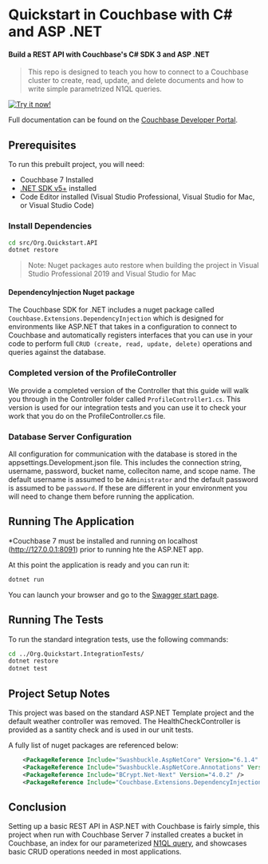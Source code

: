 # Quickstart in Couchbase with C# and ASP .NET
#### Build a REST API with Couchbase's C# SDK 3 and ASP .NET

> This repo is designed to teach you how to connect to a Couchbase cluster to create, read, update, and delete documents and how to write simple parametrized N1QL queries.

[![Try it now!](https://da-demo-images.s3.amazonaws.com/runItNow_outline.png?couchbase-example=aspnet-quickstart-repo&source=github)](https://gitpod.io/#https://github.com/couchbase-examples/aspnet-quickstart)

Full documentation can be found on the [Couchbase Developer Portal](https://developer.couchbase.com/tutorial-quickstart-csharp-aspnet/).
## Prerequisites
To run this prebuilt project, you will need:

- Couchbase 7 Installed
- [.NET SDK v5+](https://dotnet.microsoft.com/download/dotnet/5.0) installed 
- Code Editor installed (Visual Studio Professional, Visual Studio for Mac, or Visual Studio Code)

### Install Dependencies 

```sh
cd src/Org.Quickstart.API
dotnet restore
```
> Note: Nuget packages auto restore when building the project in Visual Studio Professional 2019 and Visual Studio for Mac

#### DependencyInjection Nuget package

The Couchbase SDK for .NET includes a nuget package called `Couchbase.Extensions.DependencyInjection` which is designed for environments like ASP.NET that takes in a configuration to connect to Couchbase and automatically registers interfaces that you can use in your code to perform full `CRUD (create, read, update, delete)` operations and queries against the database. 

### Completed version of the ProfileController

We provide a completed version of the Controller that this guide will walk you through in the Controller folder called `ProfileController1.cs`.  This version is used for our integration tests and you can use it to check your work that you do on the ProfileController.cs file.

### Database Server Configuration

All configuration for communication with the database is stored in the appsettings.Development.json file.  This includes the connection string, username, password, bucket name, colleciton name, and scope name.  The default username is assumed to be `Administrator` and the default password is assumed to be `password`.  If these are different in your environment you will need to change them before running the application.

## Running The Application

*Couchbase 7 must be installed and running on localhost (http://127.0.0.1:8091) prior to running hte the ASP.NET app.  

At this point the application is ready and you can run it:

```sh
dotnet run 
```
You can launch your browser and go to the [Swagger start page](https://localhost:5001/swagger/index.html).

## Running The Tests

To run the standard integration tests, use the following commands:

```sh
cd ../Org.Quickstart.IntegrationTests/
dotnet restore 
dotnet test
```

## Project Setup Notes

This project was based on the standard ASP.NET Template project and the default weather controller was removed.  The HealthCheckController is provided as a santity check and is used in our unit tests.  

A fully list of nuget packages are referenced below:
```xml
    <PackageReference Include="Swashbuckle.AspNetCore" Version="6.1.4" />
    <PackageReference Include="Swashbuckle.AspNetCore.Annotations" Version="6.1.4" />
    <PackageReference Include="BCrypt.Net-Next" Version="4.0.2" />
    <PackageReference Include="Couchbase.Extensions.DependencyInjection" Version="3.1.5" />
```

## Conclusion

Setting up a basic REST API in ASP.NET with Couchbase is fairly simple, this project when run with Couchbase Server 7 installed creates a bucket in Couchbase, an index for our parameterized [N1QL query](https://docs.couchbase.com/dotnet-sdk/current/howtos/n1ql-queries-with-sdk.html), and showcases basic CRUD operations needed in most applications.
